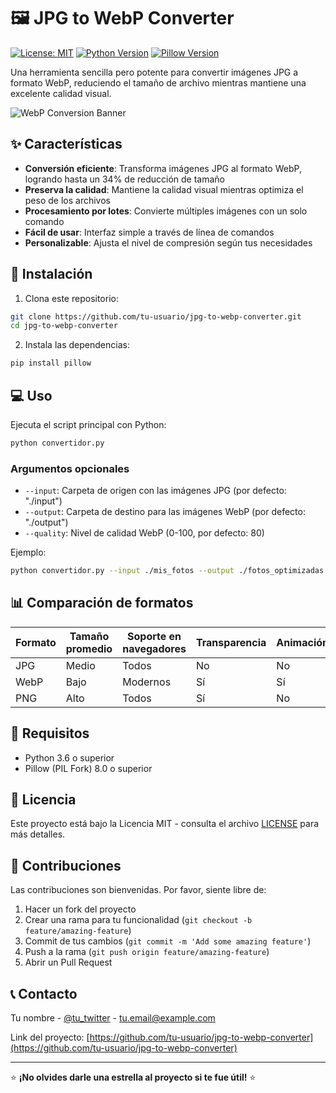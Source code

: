 # 🖼️ JPG to WebP Converter

[![License: MIT](https://img.shields.io/badge/License-MIT-yellow.svg)](https://opensource.org/licenses/MIT)
[![Python Version](https://img.shields.io/badge/python-3.6+-blue.svg)](https://www.python.org/downloads/)
[![Pillow Version](https://img.shields.io/badge/Pillow-8.0+-green.svg)](https://python-pillow.org/)

Una herramienta sencilla pero potente para convertir imágenes JPG a formato WebP, reduciendo el tamaño de archivo mientras mantiene una excelente calidad visual.

![WebP Conversion Banner](https://miro.medium.com/max/700/1*OmivhXPfHNWLQ-Gv1FUdCw.png)

## ✨ Características

- **Conversión eficiente**: Transforma imágenes JPG al formato WebP, logrando hasta un 34% de reducción de tamaño
- **Preserva la calidad**: Mantiene la calidad visual mientras optimiza el peso de los archivos
- **Procesamiento por lotes**: Convierte múltiples imágenes con un solo comando
- **Fácil de usar**: Interfaz simple a través de línea de comandos
- **Personalizable**: Ajusta el nivel de compresión según tus necesidades

## 🚀 Instalación

1. Clona este repositorio:
```bash
git clone https://github.com/tu-usuario/jpg-to-webp-converter.git
cd jpg-to-webp-converter
```

2. Instala las dependencias:
```bash
pip install pillow
```

## 💻 Uso

Ejecuta el script principal con Python:

```bash
python convertidor.py
```

### Argumentos opcionales

- `--input`: Carpeta de origen con las imágenes JPG (por defecto: "./input")
- `--output`: Carpeta de destino para las imágenes WebP (por defecto: "./output")
- `--quality`: Nivel de calidad WebP (0-100, por defecto: 80)

Ejemplo:
```bash
python convertidor.py --input ./mis_fotos --output ./fotos_optimizadas --quality 75
```

## 📊 Comparación de formatos

| Formato | Tamaño promedio | Soporte en navegadores | Transparencia | Animación |
|---------|----------------|------------------------|---------------|-----------|
| JPG     | Medio          | Todos                  | No            | No        |
| WebP    | Bajo           | Modernos               | Sí            | Sí        |
| PNG     | Alto           | Todos                  | Sí            | No        |

## 🔧 Requisitos

- Python 3.6 o superior
- Pillow (PIL Fork) 8.0 o superior

## 📝 Licencia

Este proyecto está bajo la Licencia MIT - consulta el archivo [LICENSE](LICENSE) para más detalles.

## 👥 Contribuciones

Las contribuciones son bienvenidas. Por favor, siente libre de:

1. Hacer un fork del proyecto
2. Crear una rama para tu funcionalidad (`git checkout -b feature/amazing-feature`)
3. Commit de tus cambios (`git commit -m 'Add some amazing feature'`)
4. Push a la rama (`git push origin feature/amazing-feature`)
5. Abrir un Pull Request

## 📞 Contacto

Tu nombre - [@tu_twitter](https://twitter.com/tu_twitter) - tu.email@example.com

Link del proyecto: [https://github.com/tu-usuario/jpg-to-webp-converter](https://github.com/tu-usuario/jpg-to-webp-converter)

---

⭐️ **¡No olvides darle una estrella al proyecto si te fue útil!** ⭐️